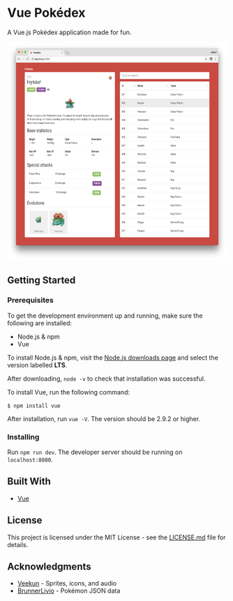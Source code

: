 # Vue Pokédex

A Vue.js Pokédex application made for fun.

<img src="static/screenshot.png" alt="Vue Pokédex" style="height:500px;margin: 0 auto;">

## Getting Started

### Prerequisites

To get the development environment up and running, make sure the following are installed:

* Node.js & npm
* Vue

To install Node.js & npm, visit the [Node.js downloads page](https://nodejs.org/en/download/) and select the version labelled **LTS**.

After downloading, `node -v` to check that installation was successful.

To install Vue, run the following command:

```
$ npm install vue
```

After installation, run `vue -V`. The version should be 2.9.2 or higher.

### Installing

Run `npm run dev`. The developer server should be running on `localhost:8080`.

## Built With

* [Vue](https://vuejs.org)

## License

This project is licensed under the MIT License - see the [LICENSE.md](LICENSE.md) file for details.

## Acknowledgments

* [Veekun](https://veekun.com/dex/downloads) - Sprites, icons, and audio
* [BrunnerLivio](https://github.com/BrunnerLivio) - Pokémon JSON data
